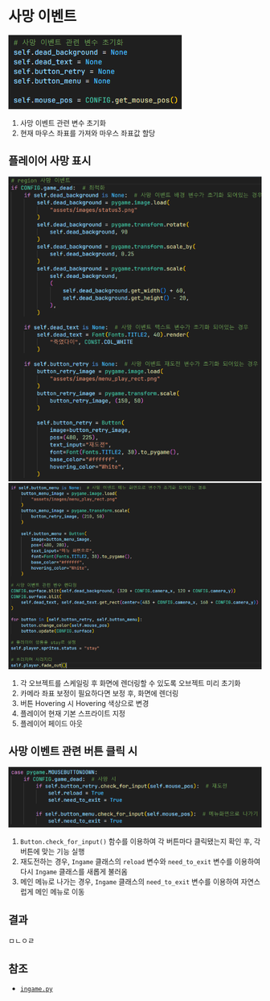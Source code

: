 # 사망 이벤트
![1](../images/dead_event_1.png)

1. 사망 이벤트 관련 변수 초기화
2. 현재 마우스 좌표를 가져와 마우스 좌표값 할당

## 플레이어 사망 표시
![2](../images/dead_event_2.png)
![3](../images/dead_event_3.png)

1. 각 오브젝트를 스케일링 후 화면에 렌더링할 수 있도록 오브젝트 미리 초기화
2. 카메라 좌표 보정이 필요하다면 보정 후, 화면에 렌더링
3. 버튼 Hovering 시 Hovering 색상으로 변경
4. 플레이어 현재 기본 스프라이트 지정
5. 플레이어 페이드 아웃

## 사망 이벤트 관련 버튼 클릭 시
![4](../images/dead_event_4.png)

1. `Button.check_for_input()` 함수를 이용하여 각 버튼마다 클릭됐는지 확인 후, 각 버튼에 맞는 기능 실행
2. 재도전하는 경우, `Ingame` 클래스의 `reload` 변수와 `need_to_exit` 변수를 이용하여 다시 `Ingame` 클래스를 새롭게 불러옴
3. 메인 메뉴로 나가는 경우, `Ingame` 클래스의 `need_to_exit` 변수를 이용하여 자연스럽게 메인 메뉴로 이동

## 결과
ㅁㄴㅇㄹ

## 참조
- [`ingame.py`](../../screens/ingame.py)